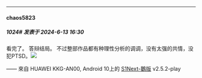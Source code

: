 ﻿
*****

####  chaos5823  
##### 1024#       发表于 2024-6-13 16:30

看完了。
答辩结局。
不过整部作品都有种理性分析的调调，没有太强的共情，没犯PTSD。<img src="https://static.saraba1st.com/image/smiley/face2017/066.png" referrerpolicy="no-referrer">

—— 來自 HUAWEI KKG-AN00, Android 10上的 [S1Next-鵝版](https://github.com/ykrank/S1-Next/releases) v2.5.2-play

